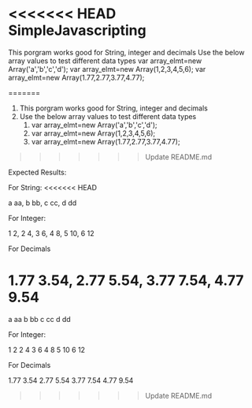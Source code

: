<<<<<<< HEAD
SimpleJavascripting
===================

This porgram works good for String, integer and decimals
Use the below array values to test different data types
var array_elmt=new Array('a','b','c','d');
var array_elmt=new Array(1,2,3,4,5,6);
var array_elmt=new Array(1.77,2.77,3.77,4.77);

=======

1. This porgram works good for String, integer and decimals
2. Use the below array values to test different data types
    1. var array_elmt=new Array('a','b','c','d');
    2. var array_elmt=new Array(1,2,3,4,5,6);
    3. var array_elmt=new Array(1.77,2.77,3.77,4.77);
  
>>>>>>> Update README.md

Expected Results:

For String:
<<<<<<< HEAD

a aa, b bb, c cc, d dd

For Integer:

1 2, 2 4, 3 6, 4 8, 5 10, 6 12

For Decimals

1.77 3.54, 2.77 5.54, 3.77 7.54, 4.77 9.54
=======
  
a	aa
b	bb
c	cc
d	dd

For Integer:

1	2
2	4
3	6
4	8
5	10
6	12

For Decimals

1.77	3.54
2.77	5.54
3.77	7.54
4.77	9.54
>>>>>>> Update README.md
